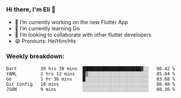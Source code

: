 ### Hi there, I'm Eli 👋
- 🔭 I’m currently working on the new Flutter App
- 🌱 I’m currently learning Go
- 🦄 I’m looking to collaborate with other flutter developers
- 😄 Pronouns: He/Him/His

### Weekly breakdown:
<!--START_SECTION:waka-->
```text
Dart         39 hrs 39 mins  ██████████████████████▓░░   90.42 % 
YAML         2 hrs 12 mins   █▒░░░░░░░░░░░░░░░░░░░░░░░   05.04 % 
Go           1 hr 36 mins    █░░░░░░░░░░░░░░░░░░░░░░░░   03.68 % 
Git Config   10 mins         ░░░░░░░░░░░░░░░░░░░░░░░░░   00.40 % 
JSON         9 mins          ░░░░░░░░░░░░░░░░░░░░░░░░░   00.36 % 
```
<!--END_SECTION:waka-->
